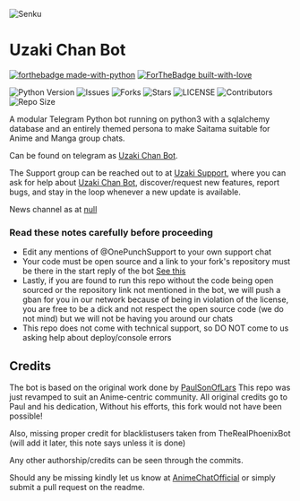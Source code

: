 ![Senku](https://images8.alphacoders.com/104/1046436.jpg)
# Uzaki Chan Bot
[![forthebadge made-with-python](http://ForTheBadge.com/images/badges/made-with-python.svg)](https://www.python.org/)
[![ForTheBadge built-with-love](http://ForTheBadge.com/images/badges/built-with-love.svg)](https://GitHub.com/F36/)</br>

![Python Version](https://img.shields.io/badge/python-3.8-green?style=for-the-badge&logo=appveyor)
![Issues](https://img.shields.io/github/issues/F36/Uzaki-Chan-Bot?style=for-the-badge&logo=appveyor)
![Forks](https://img.shields.io/github/forks/F36/Uzaki-Chan-Bot?style=for-the-badge&logo=appveyor)
![Stars](https://img.shields.io/github/stars/F36/Uzaki-Chan-Bot?style=for-the-badge&logo=appveyor)
![LICENSE](https://img.shields.io/github/license/F36/Uzaki-Chan-Bot?style=for-the-badge&logo=appveyor)
![Contributors](https://img.shields.io/github/contributors/F36/Uzaki-Chan-Bot?style=for-the-badge&logo=appveyor)
![Repo Size](https://img.shields.io/github/repo-size/F36/Uzaki-Chan-Bot?style=for-the-badge&logo=appveyor)</br>


A modular Telegram Python bot running on python3 with a sqlalchemy database and an entirely themed persona to make Saitama suitable for Anime and Manga group chats. 

Can be found on telegram as [Uzaki Chan Bot](https://t.me/UzakiChanBot).

The Support group can be reached out to at [Uzaki Support](https://t.me/AnimeChatOfficial), where you can ask for help about [Uzaki Chan Bot](https://t.me/UzakiChanBot), discover/request new features, report bugs, and stay in the loop whenever a new update is available. 

News channel as at [null](https://t.me/null) 

### Read these notes carefully before proceeding
 
 - Edit any mentions of @OnePunchSupport to your own support chat
 - Your code must be open source and a link to your fork's repository must be there in the start reply of the bot [See this](https://github.com/AnimeKaizoku/SaitamaRobot/blob/shiken/SaitamaRobot/__main__.py#L25)
 - Lastly, if you are found to run this repo without the code being open sourced or the repository link not mentioned in the bot, we will push a gban for you in our network because of being in violation of the license, you are free to be a dick and not respect the open source code (we do not mind) but we will not be having you around our chats
 - This repo does not come with technical support, so DO NOT come to us asking help about deploy/console errors

## Credits
The bot is based on the original work done by [PaulSonOfLars](https://github.com/PaulSonOfLars)
This repo was just revamped to suit an Anime-centric community. All original credits go to Paul and his dedication, Without his efforts, this fork would not have been possible!

Also, missing proper credit for blacklistusers taken from TheRealPhoenixBot (will add it later, this note says unless it is done)

Any other authorship/credits can be seen through the commits.

Should any be missing kindly let us know at [AnimeChatOfficial](https://t.me/AnimeChatOfficial) or simply submit a pull request on the readme.
